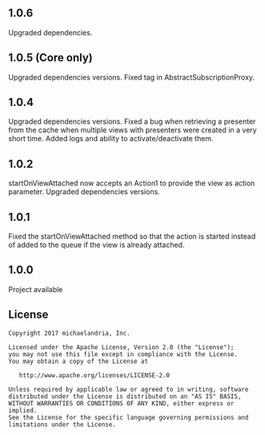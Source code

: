 ## 1.0.6 

Upgraded dependencies.

## 1.0.5 (Core only)

Upgraded dependencies versions.
Fixed tag in AbstractSubscriptionProxy.

## 1.0.4

Upgraded dependencies versions.
Fixed a bug when retrieving a presenter from the cache when multiple views with presenters were created in a very short time.
Added logs and ability to activate/deactivate them.

## 1.0.2

startOnViewAttached now accepts an Action1 to provide the view as action parameter.
Upgraded dependencies versions.

## 1.0.1

Fixed the startOnViewAttached method so that the action is started instead of added to the queue if the view is already attached.

## 1.0.0

Project available

License
--------

    Copyright 2017 michaelandria, Inc.

    Licensed under the Apache License, Version 2.0 (the "License");
    you may not use this file except in compliance with the License.
    You may obtain a copy of the License at

       http://www.apache.org/licenses/LICENSE-2.0

    Unless required by applicable law or agreed to in writing, software
    distributed under the License is distributed on an "AS IS" BASIS,
    WITHOUT WARRANTIES OR CONDITIONS OF ANY KIND, either express or implied.
    See the License for the specific language governing permissions and
    limitations under the License.
